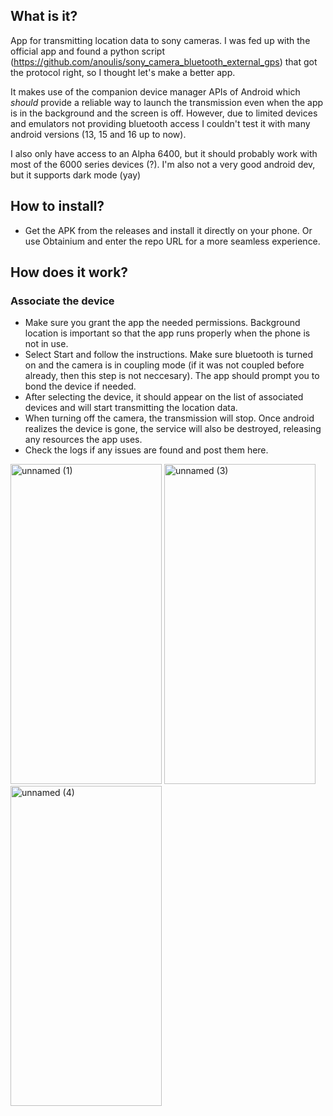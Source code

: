 ## What is it?

App for transmitting location data to sony cameras. I was fed up with the official app and found a python script (https://github.com/anoulis/sony_camera_bluetooth_external_gps) that got the protocol right, so I thought let's make a better app.

It makes use of the companion device manager APIs of Android which *should* provide a reliable way to launch the transmission even when the app is in the background and the screen is off. However, due to limited devices and emulators not providing bluetooth access I couldn't test it with many android versions (13, 15 and 16 up to now).

I also only have access to an Alpha 6400, but it should probably work with most of the 6000 series devices (?). I'm also not a very good android dev, but it supports dark mode (yay)


## How to install?
- Get the APK from the releases and install it directly on your phone. Or use Obtainium and enter the repo URL for a more seamless experience.
  

## How does it work?

### Associate the device
- Make sure you grant the app the needed permissions. Background location is important so that the app runs properly when the phone is not in use.
- Select Start and follow the instructions. Make sure bluetooth is turned on and the camera is in coupling mode (if it was not coupled before already, then this step is not neccesary). The app should prompt you to bond the device if needed.
- After selecting the device, it should appear on the list of associated devices and will start transmitting the location data.
- When turning off the camera, the transmission will stop. Once android realizes the device is gone, the service will also be destroyed, releasing any resources the app uses.
- Check the logs if any issues are found and post them here.




<img width="242" height="512" alt="unnamed (1)" src="https://github.com/user-attachments/assets/0ee0e403-70a1-431c-bb68-99ddf03b95c3" />

<img width="242" height="512" alt="unnamed (3)" src="https://github.com/user-attachments/assets/7acf30f5-3bbd-4d66-a5c0-bd779c47ccc8" />
<img width="242" height="512" alt="unnamed (4)" src="https://github.com/user-attachments/assets/60c69256-10be-4422-8864-525b146d174f" />
